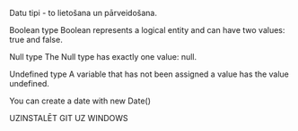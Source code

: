 Datu tipi - to lietošana un pārveidošana.

Boolean type
Boolean represents a logical entity and can have two values: true and false.

Null type
The Null type has exactly one value: null.

Undefined type
A variable that has not been assigned a value has the value undefined. 

You can create a date with new Date()


UZINSTALĒT GIT UZ WINDOWS
